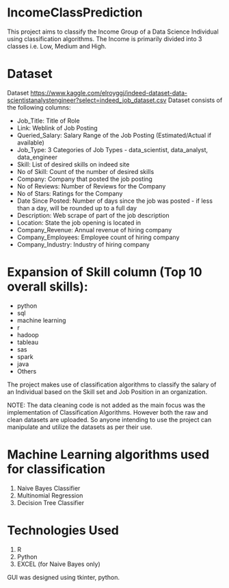 # IncomeClassPrediction
This project aims to classify the Income Group of a Data Science Individual using classification algorithms. The Income is primarily divided into 3 classes i.e. Low, Medium and High.


# Dataset
Dataset https://www.kaggle.com/elroyggj/indeed-dataset-data-scientistanalystengineer?select=indeed_job_dataset.csv
Dataset consists of the following columns:
- Job_Title:		      Title of Role
- Link:			          Weblink of Job Posting
- Queried_Salary:		  Salary Range of the Job Posting (Estimated/Actual if available)
- Job_Type:		        3 Categories of Job Types - data_scientist, data_analyst, data_engineer
- Skill:			        List of desired skills on indeed site
- No of Skill:		    Count of the number of desired skills
- Company:		        Company that posted the job posting
- No of Reviews:		  Number of Reviews for the Company
- No of Stars:		    Ratings for the Company
- Date Since Posted:  Number of days since the job was posted - if less than a day, will be rounded up to a full day
- Description:		    Web scrape of part of the job description
- Location:		        State the job opening is located in
- Company_Revenue:	  Annual revenue of hiring company
- Company_Employees:	Employee count of hiring company
- Company_Industry:	  Industry of hiring company

# Expansion of Skill column (Top 10 overall skills):
- python
- sql
- machine learning
- r
- hadoop
- tableau
- sas
- spark
- java
- Others

The project makes use of classification algorithms to classify the salary of an Individual based on the Skill set and Job Position in an organization.

NOTE: The data cleaning code is not added as the main focus was the implementation of Classification Algorithms. However both the raw and clean datasets are uploaded. So anyone intending to use the project can manipulate and utilize the datasets as per their use.

# Machine Learning algorithms used for classification
1. Naive Bayes Classifier
2. Multinomial Regression
3. Decision Tree Classifier

# Technologies Used
1. R
2. Python
3. EXCEL (for Naive Bayes only)

GUI was designed using tkinter, python.
